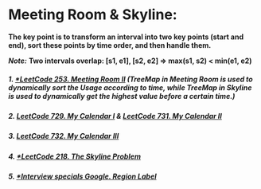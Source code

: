 # Meeting Room & Skyline:

**The key point is to transform an interval into two key points (start and end), sort these points by time order, and then handle them.**

***Note:*** **Two intervals overlap: [s1, e1], [s2, e2]  =>  max(s1, s2) < min(e1, e2)**

##### 1. [*LeetCode 253. Meeting Room II](/src/leetcode/p251to300/LeetCode253MeetingRoomII.java) (TreeMap in Meeting Room is used to dynamically sort the Usage according to time, while TreeMap in Skyline is used to dynamically get the highest value before a certain time.)
##### 2. [LeetCode 729. My Calendar I](/src/leetcode/p701to750/LeetCode729MyCalendarI.java) & [LeetCode 731. My Calendar II](/src/leetcode/p701to750/LeetCode731MyCalendarII.java)
##### 3. [LeetCode 732. My Calendar III](/src/leetcode/p701to750/LeetCode732MyCalendarIII.java)
##### 4. [*LeetCode 218. The Skyline Problem](https://github.com/RaychHuang/Algorithm/blob/master/src/leetcode/p201to250/LeetCode218TheSkylineProblem.java)
##### 5. [*Interview specials Google. Region Label](https://github.com/RaychHuang/Algorithm/blob/master/src/interview/google/RegionLabel.java)

